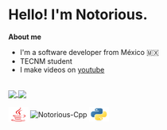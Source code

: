 # Hello! I'm Notorious.
**About me** <br>
<ul>
  <li>I'm a software developer from México 🇲🇽</li>
  <li>TECNM student</li>
  <li>I make videos on <a href="https://www.youtube.com/channel/UCyTpIDEK5uNTy50gb3O_jwQ" target="_blank">youtube</li>
</ul>


<div style="display: inline_block"><br>
  <a href="https://github.com/BigNotorious13">
  <img align="center" height="150em" src="https://github-readme-stats.vercel.app/api?username=BigNotorious13&show_icons=true&theme=dracula&include_all_commits=true&count_private=true"/>
  <img align="center" height="150em" src="https://github-readme-stats.vercel.app/api/top-langs/?username=BigNotorious13&layout=compact&langs_count=7&theme=dracula"/>
  </a>
</div>


<div style="display: inline_block"><br>
  <img align="center" alt="Notorious-Java" height="30" width="40" src="https://raw.githubusercontent.com/devicons/devicon/master/icons/java/java-plain.svg">
  <img align="center" alt="Notorious-Cpp" height="30" width="40" src="https://cdn.jsdelivr.net/gh/devicons/devicon/icons/cplusplus/cplusplus-original.svg" />
  <img align="center" alt="Notorious-Python" height="30" width="40" src="https://raw.githubusercontent.com/devicons/devicon/master/icons/python/python-original.svg">
  <!-- Incluir imagen -->
 </div>
  
